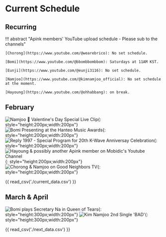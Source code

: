 # Current Schedule

## Recurring

!!! abstract "Apink members' YouTube upload schedule - Please sub to the channels"

    [Chorong](https://www.youtube.com/@wearebrico): No set schedule.

    [Bomi](https://www.youtube.com/@bbombbombbom): Saturdays at 11AM KST.

    [Eunji](https://www.youtube.com/@eunji3116): No set schedule.

    [Namjoo](https://www.youtube.com/@kimnamjoo_official): No set schedule at the moment.

    [Hayoung](https://www.youtube.com/@ohhabbang): on break.

## February

![Namjoo 💜 Valentine's Day Special Live Clip](../assets/images/event_images/Namjoo_profile.jpeg){: style="height:200px;width:200px"}
![Bomi Presenting at the Hanteo Music Awards](<../assets/images/event_images/Bomi - HMA.jpeg>){: style="height:200px;width:200px"}
![Reply 1997 - Special Program for 20th K-Wave Anniversay Celebration](../assets/images/event_images/Reply1997_Eunji.jpg){: style="height:200px;width:200px"}
![Hayoung & possibly another Apink member on Mobidic's Youtube Channel](../assets/images/event_images/Hayoung_mobidic.jpeg){: style="height:200px;width:200px"}
![Chorong & Namjoo on Good Neighbors TV](../assets/images/event_images/Chorong_Namjoo.jpeg){: style="height:200px;width:200px"}

{{ read_csv('./current_data.csv') }}

## March & April

![Bomi plays Secretary Na in Queen of Tears](../assets/images/event_images/Bomi_profile.jpg){: style="height:300px;width:200px"}
![Kim Namjoo 2nd Single 'BAD'](../assets/images/event_images/Namjoo_BAD.jpeg){: style="height:300px;width:200px"}

{{ read_csv('./next_data.csv') }}
